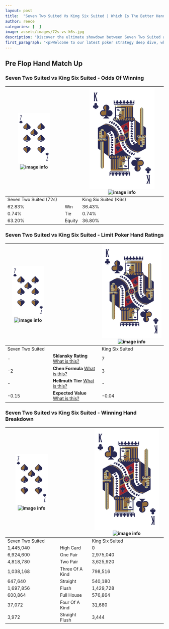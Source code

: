 ```yaml
---
layout: post
title:  "Seven Two Suited Vs King Six Suited | Which Is The Better Hand In Poker? A Complete Guide"
author: reece
categories: [  ]
image: assets/images/72s-vs-k6s.jpg
description: "Discover the ultimate showdown between Seven Two Suited and King Six Suited in poker! Uncover the odds, strategies, and scenarios where one hand triumphs over the other. Get ready to up your poker game with this thrilling analysis."
first_paragraph: "<p>Welcome to our latest poker strategy deep dive, where we're pitting two distinct hands against each other in a high-stakes showdown: Seven Two Suited vs King Six Suited.</p><p>In the dynamic world of poker, every decision counts, and knowing which hand holds the upper hand is key to your success at the table.</p><p>In this article, we'll dissect these two hands, explore the scenarios where one dominates the other, and equip you with the knowledge to make strategic choices that can tip the odds in your favor.</p><p>Get ready to unravel the intriguing dynamics of these poker hands and elevate your game to new heights.</p>"
---
```




[comment]: # (sp0)

## Pre Flop Hand Match Up

<div class="table hand-ratings" markdown="1"> 



### Seven Two Suited vs King Six Suited - Odds Of Winning


    
| ![image info](assets/images/hand1/7.png) ![image info](assets/images/hand1/2s.png) |  | ![image info](assets/images/hand2/K.png) ![image info](assets/images/hand2/6s.png) |
| -------- | -------- | -------- |
| Seven Two Suited (72s) |  | King Six Suited (K6s) |
| 62.83% | Win | 36.43% |
| 0.74% | Tie | 0.74% |
| 63.20% | Equity | 36.80% |




[comment]: # (sp1)



### Seven Two Suited vs King Six Suited - Limit Poker Hand Ratings


    
| ![image info](assets/images/hand1/7.png) ![image info](assets/images/hand1/2s.png) |  | ![image info](assets/images/hand2/K.png) ![image info](assets/images/hand2/6s.png) |
| -------- | -------- | -------- |
| Seven Two Suited |  | King Six Suited |
| - | **Sklansky Rating** [What is this?](/sklansky-rating-explained) | 7 |
| -2 | **Chen Formula** [What is this?](/chen-formula-explained) | 3 |
| - | **Hellmuth Tier** [What is this?](/Hellmuth-tier-explained) | - |
| -0.15 | **Expected Value** [What is this?](/expected-value-explained) | -0.04 |




[comment]: # (sp2)



### Seven Two Suited vs King Six Suited - Winning Hand Breakdown


    
| ![image info](assets/images/hand1/7.png) ![image info](assets/images/hand1/2s.png) |  | ![image info](assets/images/hand2/K.png) ![image info](assets/images/hand2/6s.png) |
| -------- | -------- | -------- |
| Seven Two Suited |  | King Six Suited |
| 1,445,040 | High Card | 0 |
| 6,924,600 | One Pair | 2,975,040 |
| 4,818,780 | Two Pair | 3,625,920 |
| 1,038,168 | Three Of A Kind | 798,516 |
| 647,640 | Straight | 540,180 |
| 1,697,856 | Flush | 1,429,728 |
| 600,864 | Full House | 576,864 |
| 37,072 | Four Of A Kind | 31,680 |
| 3,972 | Straight Flush | 3,444 |




[comment]: # (sp3)



</div>

[comment]: # (sp4)



[comment]: # (sp5)

